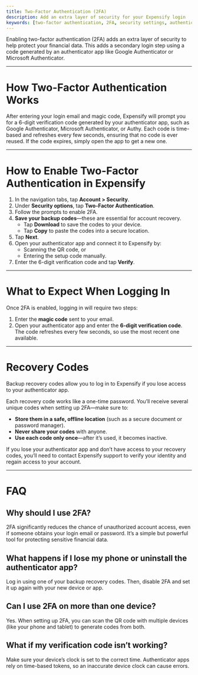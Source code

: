 ```yaml
---
title: Two-Factor Authentication (2FA)
description: Add an extra layer of security for your Expensify login
keywords: [two-factor authentication, 2FA, security settings, authenticator app, recovery codes, login security]
---
```


Enabling two-factor authentication (2FA) adds an extra layer of security to help protect your financial data. This adds a secondary login step using a code generated by an authenticator app like Google Authenticator or Microsoft Authenticator.

---

# How Two-Factor Authentication Works

After entering your login email and magic code, Expensify will prompt you for a 6-digit verification code generated by your authenticator app, such as Google Authenticator, Microsoft Authenticator, or Authy. Each code is time-based and refreshes every few seconds, ensuring that no code is ever reused. If the code expires, simply open the app to get a new one.

---

# How to Enable Two-Factor Authentication in Expensify

1. In the navigation tabs, tap **Account > Security**.
2. Under **Security options**, tap **Two-Factor Authentication**.
3. Follow the prompts to enable 2FA.
4. **Save your backup codes**—these are essential for account recovery.
   - Tap **Download** to save the codes to your device.
   - Tap **Copy** to paste the codes into a secure location.
5. Tap **Next**.
6. Open your authenticator app and connect it to Expensify by:
   - Scanning the QR code, or
   - Entering the setup code manually.
7. Enter the 6-digit verification code and tap **Verify**.

---

# What to Expect When Logging In

Once 2FA is enabled, logging in will require two steps:
1. Enter the **magic code** sent to your email.
2. Open your authenticator app and enter the **6-digit verification code**. The code refreshes every few seconds, so use the most recent one available.

---

# Recovery Codes

Backup recovery codes allow you to log in to Expensify if you lose access to your authenticator app.

Each recovery code works like a one-time password. You’ll receive several unique codes when setting up 2FA—make sure to:

- **Store them in a safe, offline location** (such as a secure document or password manager).
- **Never share your codes** with anyone.
- **Use each code only once**—after it’s used, it becomes inactive.

If you lose your authenticator app and don’t have access to your recovery codes, you’ll need to contact Expensify support to verify your identity and regain access to your account.

---

# FAQ

## Why should I use 2FA?

2FA significantly reduces the chance of unauthorized account access, even if someone obtains your login email or password. It’s a simple but powerful tool for protecting sensitive financial data.

## What happens if I lose my phone or uninstall the authenticator app?

Log in using one of your backup recovery codes. Then, disable 2FA and set it up again with your new device or app.

## Can I use 2FA on more than one device?

Yes. When setting up 2FA, you can scan the QR code with multiple devices (like your phone and tablet) to generate codes from both.

## What if my verification code isn’t working?

Make sure your device’s clock is set to the correct time. Authenticator apps rely on time-based tokens, so an inaccurate device clock can cause errors.


